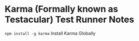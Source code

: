 Karma (Formally known as Testacular) Test Runner Notes
============================

`npm install -g karma` Install Karma Globally
